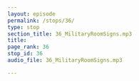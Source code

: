 ```yaml
---
layout: episode
permalink: /stops/36/
type: stop
section_title: 36_MilitaryRoomSigns.mp3
title: 
page_rank: 36
stop_id: 36
audio_file: 36_MilitaryRoomSigns.mp3

---
```

